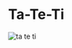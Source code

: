 # Ta-Te-Ti
![ta te ti](https://user-images.githubusercontent.com/107277624/217723690-18908536-0437-43fc-b526-9f496b27fe92.jpg)
